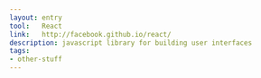 ```yaml
---
layout: entry
tool:	React
link:	http://facebook.github.io/react/
description: javascript library for building user interfaces
tags:
- other-stuff
---
```

